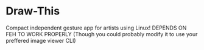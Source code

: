 # Draw-This
Compact independent gesture app for artists using Linux!
DEPENDS ON FEH TO WORK PROPERLY
(Though you could probably modify it to use your preffered image viewer CLI)
